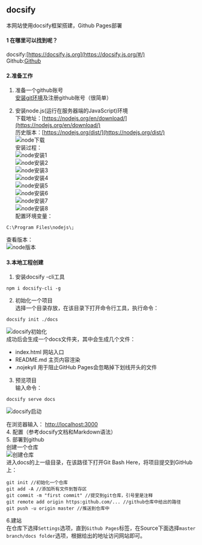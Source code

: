 ## docsify

本网站使用docsify框架搭建，Github Pages部署
#### 1 在哪里可以找到呢？
docsify:[https://docsify.js.org](https://docsify.js.org/#/)  
Github:[Github](github/github.md)
#### 2.准备工作
1. 准备一个github账号  
  [安装git环境](github/github.md)及注册github账号（很简单）

2. 安装node.js(运行在服务器端的JavaScript)环境    
下载地址：[https://nodejs.org/en/download/](https://nodejs.org/en/download/)   
历史版本：[https://nodejs.org/dist/](https://nodejs.org/dist/)    
![node下载](http://188.131.181.191/images/NodeDownloads.png)  
安装过程：    
![node安装1](http://188.131.181.191/images/node1.png)  
![node安装2](http://188.131.181.191/images//node2.png)  
![node安装3](http://188.131.181.191/images/node3.png)  
![node安装4](http://188.131.181.191/images/node4.png)  
![node安装5](http://188.131.181.191/images/node5.png)  
![node安装6](http://188.131.181.191/images/node6.png)  
![node安装7](http://188.131.181.191/images/node7.png)  
![node安装8](http://188.131.181.191/images/node8.png)  	
配置环境变量：  
```
C:\Program Files\nodejs\;  
```    
查看版本：  
![node版本](http://188.131.181.191/images/NodeVersion.png)

#### 3.本地工程创建  

1. 安装docsify -cli工具   
```
npm i docsify-cli -g
```
2. 初始化一个项目  
选择一个目录存放，在该目录下打开命令行工具，执行命令：  
```
docsify init ./docs
```  
![docsify初始化](http://188.131.181.191/images/CreateDocsify.png)  
成功后会生成一个docs文件夹，其中会生成几个文件：  
 + index.html 网站入口
 + README.md 主页内容渲染
 + .nojekyll 用于阻止GitHub Pages会忽略掉下划线开头的文件  
 
3. 预览项目  
输入命令：  
```
docsify serve docs
```  
  ![docsify启动](http://188.131.181.191/images/DocsifyStart.png)  

在浏览器输入： [http://localhost:3000](http://localhost:3000)  
4. 配置（参考docsify文档和Markdown语法）  
5. 部署到github  
创建一个仓库  
![创建仓库](http://188.131.181.191/images/CreateRepository.png)   
进入docs的上一级目录，在该路径下打开Git Bash Here，将项目提交到GitHub上：  
```
git init //初始化一个仓库    
git add -A //添加所有文件到暂存区  
git commit -m "first commit" //提交到git仓库，引号里是注释  
git remote add origin https:github.com/... //github仓库中给出的路径
git push -u origin master //推送到仓库中  
```

6.建站  
在仓库下选择```Settings```选项，直到```Github Pages```标签，在Source下面选择```master branch/docs folder```选项，根据给出的地址访问网站即可。